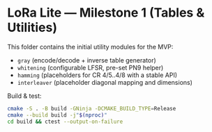 # LoRa Lite — Milestone 1 (Tables & Utilities)

This folder contains the initial utility modules for the MVP:
- `gray` (encode/decode + inverse table generator)
- `whitening` (configurable LFSR, pre-set PN9 helper)
- `hamming` (placeholders for CR 4/5..4/8 with a stable API)
- `interleaver` (placeholder diagonal mapping and dimensions)

Build & test:
```bash
cmake -S . -B build -GNinja -DCMAKE_BUILD_TYPE=Release
cmake --build build -j"$(nproc)"
cd build && ctest --output-on-failure
```
